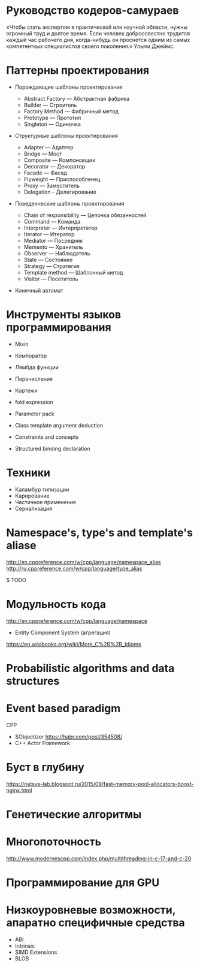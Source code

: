 # Руководство кодеров-самураев

«Чтобы стать экспертом в практической или научной области, нужны огромный труд и долгое время. Если человек добросовестно трудится каждый час рабочего дня, когда-нибудь он проснется одним из самых компетенткых специалистов своего поколения.» 
Ульям Джеймс.

# Паттерны проектирования
  * Порождающие шаблоны проектирования
    * Abstract Factory — Абстрактная фабрика
    * Builder — Строитель
    * Factory Method — Фабричный метод
    * Prototype — Прототип
    * Singleton — Одиночка
 * Структурные шаблоны проектирования
    * Adapter — Адаптер
    * Bridge — Мост
    * Composite — Компоновщик
    * Decorator — Декоратор
    * Facade — Фасад
    * Flyweight — Приспособленец
    * Proxy — Заместитель
    * Delegation - Делегирование
* Поведенческие шаблоны проектирования
    * Chain of responsibility — Цепочка обязанностей
    * Command — Команда
    * Interpreter — Интерпретатор
    * Iterator — Итератор
    * Mediator — Посредник
    * Memento — Хранитель
    * Observer — Наблюдатель
    * State — Состояние
    * Strategy — Стратегия
    * Template method — Шаблонный метод
    * Visitor — Посетитель
    
* Конечный автомат

# Инструменты языков программирования 
* Mixin
* Компоратор 
* Лямбда функции 
* Перечисления 
* Кортежи

* fold expression
* Parameter pack
* Class template argument deduction
* Constraints and concepts
* Structured binding declaration

# Техники
* Каламбур типизации
* Карирование 
* Частичное применение 
* Сериализация

# Namespace's, type's and template's aliase 
http://en.cppreference.com/w/cpp/language/namespace_alias
http://ru.cppreference.com/w/cpp/language/type_alias

$ TODO

# Модульность кода 
http://en.cppreference.com/w/cpp/language/namespace
* Entity Component System (агрегация) 


https://en.wikibooks.org/wiki/More_C%2B%2B_Idioms

# Probabilistic algorithms and data structures 

# Event based paradigm  
CPP
* SObjectizer https://habr.com/post/354508/
* C++ Actor Framework 

# Буст в глубину

https://natsys-lab.blogspot.ru/2015/09/fast-memory-pool-allocators-boost-nginx.html

# Генетические алгоритмы 

# Многопоточность 
http://www.modernescpp.com/index.php/multithreading-in-c-17-and-c-20

# Программирование для GPU
# Низкоуровневые возможности, апаратно специфичные средства
* ABI
* Intrinsic
* SIMD Extensions
* BLOB



